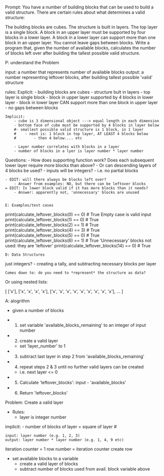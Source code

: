 Prompt:
You have a number of building blocks that can be used to build a valid structure. There are certain rules about what determines a valid structure:

The building blocks are cubes.
The structure is built in layers.
The top layer is a single block.
A block in an upper layer must be supported by four blocks in a lower layer.
A block in a lower layer can support more than one block in an upper layer.
You cannot leave gaps between blocks.
Write a program that, given the number of available blocks, calculates the number of blocks left over after building the tallest possible valid structure.


P: understand the Problem

input: a number that represents number of available blocks
output: a number representing leftover blocks, after building tallest possible 'valid' structure

rules:
    Explicit:
        - building blocks are cubes
        - structure bult in layers
        - top layer is single block
        - block in upper layer supported by 4 blocks in lower layer
        - block in lower layer CAN support more than one block in upper layer
        - no gaps between blocks

    Implicit:
        - cube is 3 dimensional object ---> equal length in each dimension
        - bottom face of cube must be supported by 4 blocks in layer below
        #- smallest possible valid structure is 1 block, in 1 layer
        #    - next is: 1 block in top layer, AT LEAST 4 blocks below
        #        - then 4 below.... etc

        - Layer number correlates with blocks in a layer
        - number of blocks in a lyer is layer number * layer number


Questions:
    - How does supporting function work? Does each subsequent lower layer require more blocks than above?
        - Or can descending layers of 4 blocks be used?
    - inputs will be integers?
        - i.e. no partial blocks

    - EDIT: will there always be blocks left over?
        - Answer from examples: NO, but there can be leftover blocks
    = EDIT: Is lower block valid if it has more blocks than it needs?
        - Answer: apparently not, 'unnecessary' blocks are unused


    E: Examples/test cases

print(calculate_leftover_blocks(0) == 0)  # True
    Empty case is valid input
print(calculate_leftover_blocks(1) == 0)  # True
print(calculate_leftover_blocks(2) == 1)  # True
print(calculate_leftover_blocks(4) == 3)  # True
print(calculate_leftover_blocks(5) == 0)  # True
print(calculate_leftover_blocks(6) == 1)  # True
    'Unnecessary' blocks not used: they are 'leftover'
print(calculate_leftover_blocks(14) == 0) # True

    D: Data Structures

just integers? - 
    creating a tally, and subtracting necessary blocks per layer

    Comes down to: do you need to *represent* the structure as data?

Or using nested lists:

[
    ['x'],
    ['x', 'x', 'x', 'x'],
    ['x', 'x', 'x', 'x', 'x', 'x', 'x', 'x', 'x'],
        ...
]

A: alogrithm

- given a number of blocks

- 1. set variable 'available_blocks_remaining' to an integer of input number
- 2. create a valid layer
    - set 'layer_number' to 1
- 3. subtract last layer in step 2 from 'available_blocks_remaining'
- 4. repeat steps 2 & 3 until no further valid layers can be created
    - i.e. next layer <= 0
- 5. Calculate 'leftover_blocks': input - 'available_blocks'
- 6. Return 'leftover_blocks'


Problem: Create a valid layer

- Rules:
    - layer is integer number

implicit:
    - number of blocks of layer = square of layer #

    input: layer number (e.g. 1, 2, 3)
    output: layer number * layer number (e.g. 1, 4, 9 etc)





iteration counter = 1
row number = iteration counter
create row
- set available blocks to a variable
    - create a valid layer of blocks
    - subtract number of blocks used from avail. block variable above
